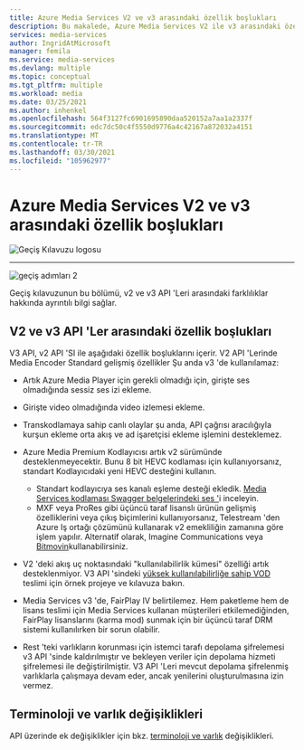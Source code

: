 ```yaml
---
title: Azure Media Services V2 ve v3 arasındaki özellik boşlukları
description: Bu makalede, Azure Media Services V2 ile v3 arasındaki özellik boşlukları açıklanmaktadır.
services: media-services
author: IngridAtMicrosoft
manager: femila
ms.service: media-services
ms.devlang: multiple
ms.topic: conceptual
ms.tgt_pltfrm: multiple
ms.workload: media
ms.date: 03/25/2021
ms.author: inhenkel
ms.openlocfilehash: 564f3127fc6901695890daa520152a7aa1a2337f
ms.sourcegitcommit: edc7dc50c4f5550d9776a4c42167a872032a4151
ms.translationtype: MT
ms.contentlocale: tr-TR
ms.lasthandoff: 03/30/2021
ms.locfileid: "105962977"
---
```

# <a name="feature-gaps-between-azure-media-services-v2-and-v3"></a>Azure Media Services V2 ve v3 arasındaki özellik boşlukları

![Geçiş Kılavuzu logosu](./media/migration-guide/azure-media-services-logo-migration-guide.svg)

<hr color="#5ea0ef" size="10">

![geçiş adımları 2](./media/migration-guide/steps-2.svg)

Geçiş kılavuzunun bu bölümü, v2 ve v3 API 'Leri arasındaki farklılıklar hakkında ayrıntılı bilgi sağlar.

## <a name="feature-gaps-between-v2-and-v3-apis"></a>V2 ve v3 API 'Ler arasındaki özellik boşlukları

V3 API, v2 API 'SI ile aşağıdaki özellik boşluklarını içerir. V2 API 'Lerinde Media Encoder Standard gelişmiş özellikler Şu anda v3 'de kullanılamaz:

- Artık Azure Media Player için gerekli olmadığı için, girişte ses olmadığında sessiz ses izi ekleme.

- Girişte video olmadığında video izlemesi ekleme.

- Transkodlamaya sahip canlı olaylar şu anda, API çağrısı aracılığıyla kurşun ekleme orta akış ve ad işaretçisi ekleme işlemini desteklemez.

- Azure Media Premium Kodlayıcısı artık v2 sürümünde desteklenmeyecektir. Bunu 8 bit HEVC kodlaması için kullanıyorsanız, standart Kodlayıcıdaki yeni HEVC desteğini kullanın. 
    - Standart kodlayıcıya ses kanalı eşleme desteği ekledik.  [Media Services kodlaması Swagger belgelerindeki ses '](https://github.com/Azure/azure-rest-api-specs/blob/master/specification/mediaservices/resource-manager/Microsoft.Media/stable/2020-05-01/Encoding.json)i inceleyin.
    - MXF veya ProRes gibi üçüncü taraf lisanslı ürünün gelişmiş özelliklerini veya çıkış biçimlerini kullanıyorsanız, Telestream 'den Azure Iş ortağı çözümünü kullanarak v2 emekliliğin zamanına göre işlem yapılır. Alternatif olarak, Imagine Communications veya [Bitmovin](http://bitmovin.com)kullanabilirsiniz.

- V2 'deki akış uç noktasındaki "kullanılabilirlik kümesi" özelliği artık desteklenmiyor. V3 API 'sindeki [yüksek kullanılabilirliğe sahip VOD](./architecture-high-availability-encoding-concept.md) teslimi için örnek projeye ve kılavuza bakın.

- Media Services v3 'de, FairPlay IV belirtilemez. Hem paketleme hem de lisans teslimi için Media Services kullanan müşterileri etkilemediğinden, FairPlay lisanslarını (karma mod) sunmak için bir üçüncü taraf DRM sistemi kullanılırken bir sorun olabilir.

- Rest 'teki varlıkların korunması için istemci tarafı depolama şifrelemesi v3 API 'sinde kaldırılmıştır ve bekleyen veriler için depolama hizmeti şifrelemesi ile değiştirilmiştir. V3 API 'Leri mevcut depolama şifrelenmiş varlıklarla çalışmaya devam eder, ancak yenilerini oluşturulmasına izin vermez.

## <a name="terminology-and-entity-changes"></a>Terminoloji ve varlık değişiklikleri

API üzerinde ek değişiklikler için bkz. [terminoloji ve varlık](migrate-v-2-v-3-differences-terminology.md) değişiklikleri.

